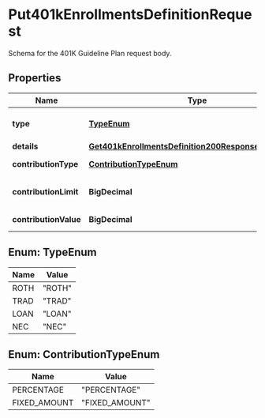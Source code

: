 

# Put401kEnrollmentsDefinitionRequest

Schema for the 401K Guideline Plan request body.

## Properties

| Name | Type | Description | Notes |
|------------ | ------------- | ------------- | -------------|
|**type** | [**TypeEnum**](#TypeEnum) | Type of the contribution for 401k. |  [optional] |
|**details** | [**Get401kEnrollmentsDefinition200ResponseInnerDetails**](Get401kEnrollmentsDefinition200ResponseInnerDetails.md) |  |  [optional] |
|**contributionType** | [**ContributionTypeEnum**](#ContributionTypeEnum) | Type of contribution. |  [optional] |
|**contributionLimit** | **BigDecimal** | Maximum limit of contribution. |  [optional] |
|**contributionValue** | **BigDecimal** | Value of the contribution. |  [optional] |



## Enum: TypeEnum

| Name | Value |
|---- | -----|
| ROTH | &quot;ROTH&quot; |
| TRAD | &quot;TRAD&quot; |
| LOAN | &quot;LOAN&quot; |
| NEC | &quot;NEC&quot; |



## Enum: ContributionTypeEnum

| Name | Value |
|---- | -----|
| PERCENTAGE | &quot;PERCENTAGE&quot; |
| FIXED_AMOUNT | &quot;FIXED_AMOUNT&quot; |



